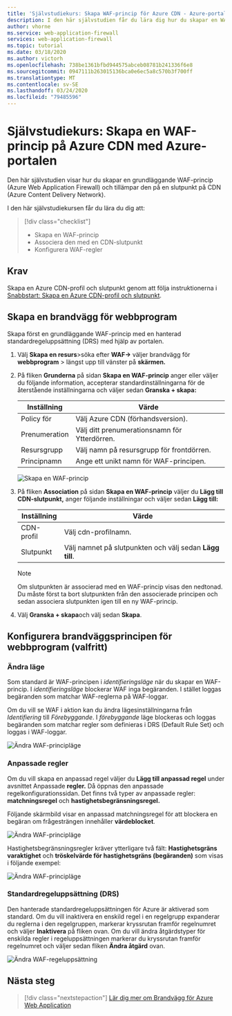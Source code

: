 ```yaml
---
title: 'Självstudiekurs: Skapa WAF-princip för Azure CDN - Azure-portal'
description: I den här självstudien får du lära dig hur du skapar en WAF-princip (Web Application Firewall) på Azure CDN med Azure-portalen.
author: vhorne
ms.service: web-application-firewall
services: web-application-firewall
ms.topic: tutorial
ms.date: 03/18/2020
ms.author: victorh
ms.openlocfilehash: 738be1361bfbd944575abceb08781b241336f6e8
ms.sourcegitcommit: 0947111b263015136bca0e6ec5a8c570b3f700ff
ms.translationtype: MT
ms.contentlocale: sv-SE
ms.lasthandoff: 03/24/2020
ms.locfileid: "79485596"
---
```

# <a name="tutorial-create-a-waf-policy-on-azure-cdn-using-the-azure-portal"></a>Självstudiekurs: Skapa en WAF-princip på Azure CDN med Azure-portalen

Den här självstudien visar hur du skapar en grundläggande WAF-princip (Azure Web Application Firewall) och tillämpar den på en slutpunkt på CDN (Azure Content Delivery Network).

I den här självstudiekursen får du lära du dig att:

> [!div class="checklist"]
> * Skapa en WAF-princip
> * Associera den med en CDN-slutpunkt
> * Konfigurera WAF-regler

## <a name="prerequisites"></a>Krav

Skapa en Azure CDN-profil och slutpunkt genom att följa instruktionerna i [Snabbstart: Skapa en Azure CDN-profil och slutpunkt](../../cdn/cdn-create-new-endpoint.md). 

## <a name="create-a-web-application-firewall-policy"></a>Skapa en brandvägg för webbprogram

Skapa först en grundläggande WAF-princip med en hanterad standardregeluppsättning (DRS) med hjälp av portalen.

1. Välj **Skapa en resurs**>söka efter **WAF->** väljer brandvägg för **webbprogram** > längst upp till vänster på **skärmen.**
2. På fliken **Grunderna** på sidan **Skapa en WAF-princip** anger eller väljer du följande information, accepterar standardinställningarna för de återstående inställningarna och väljer sedan **Granska + skapa:**

    | Inställning                 | Värde                                              |
    | ---                     | ---                                                |
    | Policy för            |Välj Azure CDN (förhandsversion).|
    | Prenumeration            |Välj ditt prenumerationsnamn för Ytterdörren.|
    | Resursgrupp          |Välj namn på resursgrupp för frontdörren.|
    | Principnamn             |Ange ett unikt namn för WAF-principen.|

   ![Skapa en WAF-princip](../media/waf-cdn-create-portal/basic.png)

3. På fliken **Association** på sidan **Skapa en WAF-princip** väljer du **Lägg till CDN-slutpunkt,** anger följande inställningar och väljer sedan **Lägg till:**

    | Inställning                 | Värde                                              |
    | ---                     | ---                                                |
    | CDN-profil              | Välj cdn-profilnamn.|
    | Slutpunkt           | Välj namnet på slutpunkten och välj sedan **Lägg till**.|
    
    > [!NOTE]
    > Om slutpunkten är associerad med en WAF-princip visas den nedtonad. Du måste först ta bort slutpunkten från den associerade principen och sedan associera slutpunkten igen till en ny WAF-princip.
1. Välj **Granska + skapa**och välj sedan **Skapa**.

## <a name="configure-web-application-firewall-policy-optional"></a>Konfigurera brandväggsprincipen för webbprogram (valfritt)

### <a name="change-mode"></a>Ändra läge

Som standard är WAF-principen i *identifieringsläge* när du skapar en WAF-princip. I *identifieringsläge* blockerar WAF inga begäranden. I stället loggas begäranden som matchar WAF-reglerna på WAF-loggar.

Om du vill se WAF i aktion kan du ändra lägesinställningarna från *Identifiering* till *Förebyggande*. I *förebyggande* läge blockeras och loggas begäranden som matchar regler som definieras i DRS (Default Rule Set) och loggas i WAF-loggar.

 ![Ändra WAF-principläge](../media/waf-cdn-create-portal/policy.png)

### <a name="custom-rules"></a>Anpassade regler

Om du vill skapa en anpassad regel väljer du **Lägg till anpassad regel** under avsnittet Anpassade **regler.** Då öppnas den anpassade regelkonfigurationssidan. Det finns två typer av anpassade regler: **matchningsregel** och **hastighetsbegränsningsregel.**

Följande skärmbild visar en anpassad matchningsregel för att blockera en begäran om frågesträngen innehåller **värdeblocket**.

![Ändra WAF-principläge](../media/waf-cdn-create-portal/custommatch.png)

Hastighetsbegränsningsregler kräver ytterligare två fält: **Hastighetsgräns varaktighet** och **tröskelvärde för hastighetsgräns (begäranden)** som visas i följande exempel:

![Ändra WAF-principläge](../media/waf-cdn-create-portal/customrate.png)

### <a name="default-rule-set-drs"></a>Standardregeluppsättning (DRS)

Den hanterade standardregeluppsättningen för Azure är aktiverad som standard. Om du vill inaktivera en enskild regel i en regelgrupp expanderar du reglerna i den regelgruppen, markerar kryssrutan framför regelnumret och väljer **Inaktivera** på fliken ovan. Om du vill ändra åtgärdstyper för enskilda regler i regeluppsättningen markerar du kryssrutan framför regelnumret och väljer sedan fliken **Ändra åtgärd** ovan.

 ![Ändra WAF-regeluppsättning](../media/waf-cdn-create-portal/managed2.png)

## <a name="next-steps"></a>Nästa steg

> [!div class="nextstepaction"]
> [Lär dig mer om Brandvägg för Azure Web Application](../overview.md)
